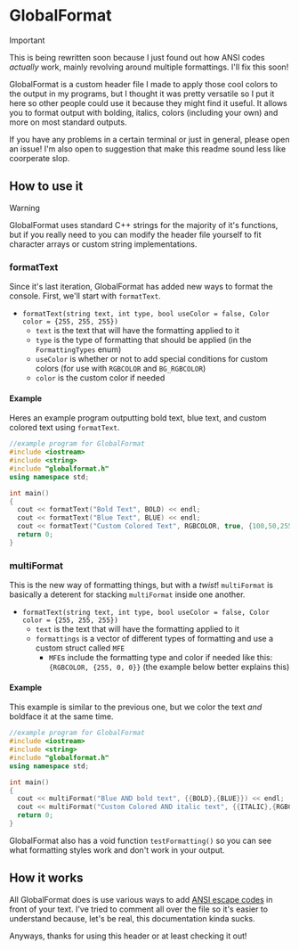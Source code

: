 # GlobalFormat
> [!IMPORTANT]
> This is being rewritten soon because I just found out how ANSI codes _actually_ work, mainly revolving around multiple formattings. I'll fix this soon!

GlobalFormat is a custom header file I made to apply those cool colors to the output in my programs, but I thought it was pretty versatile so I put it here so other people could use it because they might find it useful. It allows you to format output with bolding, italics, colors (including your own) and more on most standard outputs.

If you have any problems in a certain terminal or just in general, please open an issue! I'm also open to suggestion that make this readme sound less like coorperate slop.

## How to use it
> [!WARNING]
> GlobalFormat uses standard C++ strings for the majority of it's functions, but if you really need to you can modify the header file yourself to fit character arrays or custom string implementations.

### formatText

Since it's last iteration, GlobalFormat has added new ways to format the console. First, we'll start with `formatText`.

- `formatText(string text, int type, bool useColor = false, Color color = {255, 255, 255})`
  - `text` is the text that will have the formatting applied to it
  - `type` is the type of formatting that should be applied (in the `FormattingTypes` enum)
  - `useColor` is whether or not to add special conditions for custom colors (for use with `RGBCOLOR` and `BG_RGBCOLOR`)
  - `color` is the custom color if needed

#### Example
Heres an example program outputting bold text, blue text, and custom colored text using `formatText`.
```cpp
//example program for GlobalFormat
#include <iostream>
#include <string>
#include "globalformat.h"
using namespace std;

int main()
{
  cout << formatText("Bold Text", BOLD) << endl;
  cout << formatText("Blue Text", BLUE) << endl;
  cout << formatText("Custom Colored Text", RGBCOLOR, true, {100,50,255}) << endl; // add the extra parameters for a custom color
  return 0;
}
```

### multiFormat

This is the new way of formatting things, but with a _twist_! `multiFormat` is basically a deterent for stacking `multiFormat` inside one another.

- `formatText(string text, int type, bool useColor = false, Color color = {255, 255, 255})`
  - `text` is the text that will have the formatting applied to it
  - `formattings` is a vector of different types of formatting and use a custom struct called `MFE`
    - `MFE`s include the formatting type and color if needed like this: `{RGBCOLOR, {255, 0, 0}}` (the example below better explains this)

#### Example
This example is similar to the previous one, but we color the text _and_ boldface it at the same time.
```cpp
//example program for GlobalFormat
#include <iostream>
#include <string>
#include "globalformat.h"
using namespace std;

int main()
{
  cout << multiFormat("Blue AND bold text", {{BOLD},{BLUE}}) << endl;
  cout << multiFormat("Custom Colored AND italic text", {{ITALIC},{RGBCOLOR,{100,50,255}}}) << endl;
  return 0;
}
```

GlobalFormat also has a void function `testFormatting()` so you can see what formatting styles work and don't work in your output.

## How it works
All GlobalFormat does is use various ways to add [ANSI escape codes](https://en.wikipedia.org/wiki/ANSI_escape_code) in front of your text. I've tried to comment all over the file so it's easier to understand because, let's be real, this documentation kinda sucks.

Anyways, thanks for using this header or at least checking it out!
